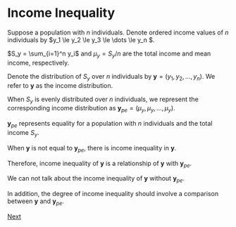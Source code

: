 # Income Inequality

Suppose a population with $n$ individuals.
Denote ordered income values of $n$ individuals by $y_1 \le y_2 \le y_3 \le \dots \le y_n $.

$S_y = \sum_{i=1}^n y_i$ and $\mu_y = S_y / n$ are the total income and mean income, respectively.

Denote the distribution of $S_y$ over $n$ individuals by $\mathbf{y} = \left( y_1, y_2, \dots, y_n \right)$.
We refer to $\mathbf{y}$ as the income distribution.

When $S_y$ is evenly distributed over $n$ individuals, we represent the corresponding income distribution as $\mathbf{y}_{pe} = \left( \mu_y, \mu_y, \dots, \mu_y \right)$.

$\mathbf{y}_{pe}$ represents equality for a population with $n$ individuals and the total income $S_y$.

When $\mathbf{y}$ is not equal to $\mathbf{y}_{pe}$, there is income inequality in $\mathbf{y}$.

Therefore, income inequality of $\mathbf{y}$ is a relationship of $\mathbf{y}$ with $\mathbf{y}_{pe}$.

We can not talk about the income inequality of $\mathbf{y}$ without $\mathbf{y}_{pe}$.

In addition, the degree of income inequality should involve a comparison between $\mathbf{y}$ and $\mathbf{y}_{pe}$.

[Next](./RUDIncome.md)

